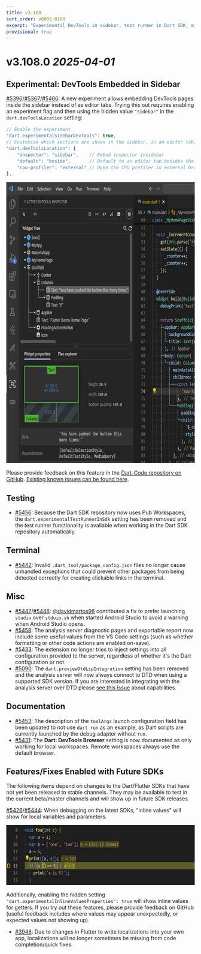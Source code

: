 ```yaml
---
title: v3.108
sort_order: v0003_0108
excerpt: "Experimental DevTools in sidebar, test runner in Dart SDK, minor fixes..."
provisional: true
---
```


# v3.108.0 _2025-04-01_

## Experimental: DevTools Embedded in Sidebar

[#5396](https://github.com/Dart-Code/Dart-Code/issues/5396)/[#5367](https://github.com/Dart-Code/Dart-Code/issues/5367)/[#5466](https://github.com/Dart-Code/Dart-Code/issues/5466): A new experiment allows embedding DevTools pages inside the sidebar instead of as editor tabs. Trying this out requires enabling an experiment flag and then using the hidden value `"sidebar"` in the `dart.devToolsLocation` setting:

```js
// Enable the experiment
"dart.experimentalSidebarDevTools": true,
// Customise which sections are shown in the sidebar, in an editor tab, or external browser.
"dart.devToolsLocation": {
	"inspector": "sidebar",    // Embed inspector insidebar
	"default": "beside",       // Default to an editor tab besides the current code editor
	"cpu-profiler": "external" // Open the CPU profiler in external browser
},
```

<img loading="lazy" src="/images/release_notes/v3.108/devtools_sidebar.png" width="700" height="750" />

Please provide feedback on this feature in the [Dart-Code repository on GitHub](https://github.com/Dart-Code/Dart-Code/issues). [Existing known issues can be found here](https://github.com/Dart-Code/Dart-Code/issues?q=is%3Aissue%20state%3Aopen%20label%3A%22in%20devtools%22).

## Testing

- [#5456](https://github.com/Dart-Code/Dart-Code/issues/5456): Because the Dart SDK repository now uses Pub Workspaces, the `dart.experimentalTestRunnerInSdk` setting has been removed and the test runner functionality is available when working in the Dart SDK repository automatically.

## Terminal

- [#5442](https://github.com/Dart-Code/Dart-Code/issues/5442): Invalid `.dart_tool/package_config.json` files no longer cause unhandled exceptions that could prevent other packages from being detected correctly for creating clickable links in the terminal.

## Misc

- [#5447](https://github.com/Dart-Code/Dart-Code/issues/5447)/[#5448](https://github.com/Dart-Code/Dart-Code/issues/5448): [@davidmartos96](https://github.com/davidmartos96) contributed a fix to prefer launching `studio` over `stduio.sh` when started Android Studio to avoid a warning when Android Studio opens.
- [#5458](https://github.com/Dart-Code/Dart-Code/issues/5458): The analysis server diagnostic pages and exportable report now include some useful values from the VS Code settings (such as whether formatting or other code actions are enabled on-save).
- [#5433](https://github.com/Dart-Code/Dart-Code/issues/5433): The extension no longer tries to inject settings into all configuration provided to the server, regardless of whether it's the Dart configuration or not.
- [#5090](https://github.com/Dart-Code/Dart-Code/issues/5090): The `dart.previewDtdLspIntegration` setting has been removed and the analysis server will now always connect to DTD when using a supported SDK version. If you are interested in integrating with the analysis server over DTD please [see this issue](https://github.com/dart-lang/sdk/issues/60377) about capabilities.

## Documentation

- [#5453](https://github.com/Dart-Code/Dart-Code/issues/5453): The description of the `toolArgs` launch configuration field has been updated to not use `dart run` as an example, as Dart scripts are currently launched by the debug adapter without `run`.
- [#5431](https://github.com/Dart-Code/Dart-Code/issues/5431): The **Dart: DevTools Browser** setting is now documented as only working for local workspaces. Remote workspaces always use the default browser.

## Features/Fixes Enabled with Future SDKs

The following items depend on changes to the Dart/Flutter SDKs that have not yet been released to stable channels. They may be available to test in the current beta/master channels and will show up in future SDK releases.

[#5426](https://github.com/Dart-Code/Dart-Code/issues/5426)/[#5444](https://github.com/Dart-Code/Dart-Code/issues/5444): When debugging on the latest SDKs, "inline values" will show for local variables and parameters.

<img loading="lazy" src="/images/release_notes/v3.108/inline_values.png" width="680" height="160" />

Additionally, enabling the hidden setting `"dart.experimentalInlineValuesProperties": true` will show inline values for getters. If you try out these features, please provide feedback on GitHub (useful feedback includes where values may appear unexpectedly, or expected values not showing up).

- [#3948](https://github.com/Dart-Code/Dart-Code/issues/3948): Due to changes in Flutter to write localizations into your own app, localizations will no longer sometimes be missing from code completion/quick fixes.

